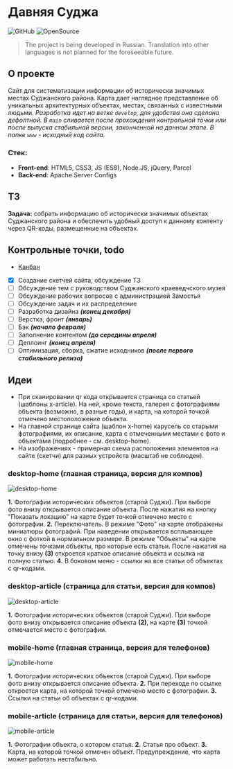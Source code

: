 # Давняя Суджа
![GitHub](https://img.shields.io/github/license/dan-sazonov/old-sudga)
![OpenSource](https://img.shields.io/badge/Open%20Source-%E2%9D%A4%EF%B8%8F-blue)
> The project is being developed in Russian. Translation into other languages is not planned for the foreseeable future.
## О проекте
Сайт для систематизации информации об исторически значимых местах Суджанского района.
Карта дает наглядное представление об уникальных архитектурных объектах, местах, связанных с известными людьми.
_Разработка идет на ветке ```develop```, для удобства она сделана дефолтной. В ```main``` сливается после прохождения
контрольной точки или после выпуска стабильной версии, законченной на данном этапе._
_В папке ```www``` - исходный код сайта._
### Стек:
- **Front-end**: HTML5, CSS3, JS (ES8), Node.JS, jQuery, Parcel
- **Back-end**: Apache Server Configs
## ТЗ
**Задача:** собрать информацию об исторически значимых объектах Суджанского района и обеспечить удобный доступ к данному
контенту через QR-коды, размещенные на объектах.
## Контрольные точки, todo
- [Канбан](https://github.com/dan-sazonov/old-sudga/projects/1)

- [X] Создание скетчей сайта, обсуждение ТЗ
- [ ] Обсуждение тем с руководством Суджанского краеведчского музея
- [ ] Обсуждение рабочих вопросов с администрацией Замостья
- [ ] Обсуждение задач и их распределение
- [ ] Разработка дизайна _**(конец декабря)**_
- [ ] Верстка, фронт _**(январь)**_
- [ ] Бэк _**(начало февраля)**_
- [ ] Заполнение контентом _**(до середины апреля)**_
- [ ] Деплоинг _**(конец апреля)**_
- [ ] Оптимизация, сборка, сжатие исходников _**(после первого стабильного релиза)**_
## Идеи
* При сканировании qr кода  открывается страница со статьей (шаблоны x-article). На ней, кроме текста,
галерея с фотографиями объекта (возможно, в разные годы), и карта, на которой точкой отмечено местоположение объекта.
* На главной странице сайта (шаблон x-home) карусель со старыми фотографиями, их описание, карта с отмеченными местами
с фото и объектами (подробнее - см. desktop-home).
* На изображениях - примерная схема расположения элементов на сайте (скетчи) для разных устройств (масштаб не соблюден).
### desktop-home (главная страница, версия для компов)
![desktop-home](sketches/desktop-home.png)

**1.** Фотографии исторических объектов (старой Суджи). При выборе фото внизу открывается описание объекта.
После нажатия на кнопку "Показать локацию" на карте будет точкой отмечено место с фотографии.
**2.** Переключатель. В режиме "Фото" на карте отображены миниатюры фотографий.
При наведении открывается всплывающее окно с фоткой в нормальном размере.
В режиме "Объекты" на карте отмечены точками объекты, про которые есть статьи.
После нажатия на точку внизу **(3)** откроется краткое описание объекта и ссылка на полную статью.
**4.** В боковом меню - ссылки на все статьи об объектах с qr-кодами.
### desktop-article (страница для статьи, версия для компов)
![desktop-article](sketches/desktop-article.png)

**1.** Фотографии исторических объектов (старой Суджи). При выборе фото внизу открывается описание объекта **(2)**,
на карте **(3)** точкой отмечается место с фотографии.
### mobile-home (главная страница, версия для телефонов)
![mobile-home](sketches/mobile-home.png)

**1.** Фотографии исторических объектов (старой Суджи). При выборе фото внизу открывается описание объекта.
**2.** При переходе по ссылке откроется карта, на которой точкой отмечено место с фотографии.
**3.** Ссылки на статьи об объектах с qr-кодами.
### mobile-article (страница для статьи, версия для телефонов)
![mobile-article](sketches/mobile-article.png)

**1.** Фотографии объекта, о котором статья.
**2.** Статья про объект.
**3.** Карта, на которой точкой отмечен объект. Предупреждение, что карта может работать нестабильно.
